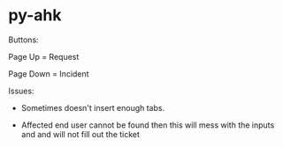 # py-ahk

Buttons:

Page Up = Request

Page Down = Incident

Issues:

- Sometimes doesn't insert enough tabs.

- Affected end user cannot be found then this will mess with the inputs and and will not fill out the ticket
